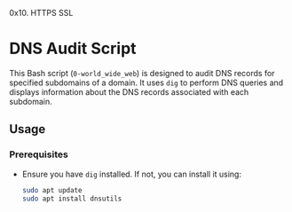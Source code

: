 0x10. HTTPS SSL
# DNS Audit Script

This Bash script (`0-world_wide_web`) is designed to audit DNS records for specified subdomains of a domain. It uses `dig` to perform DNS queries and displays information about the DNS records associated with each subdomain.

## Usage

### Prerequisites
- Ensure you have `dig` installed. If not, you can install it using:
  ```bash
  sudo apt update
  sudo apt install dnsutils

